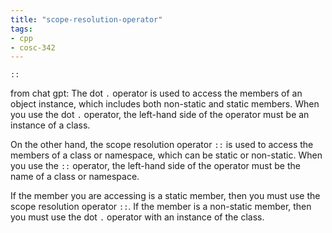 ```yaml
---
title: "scope-resolution-operator"
tags: 
- cpp
- cosc-342
---
```


`::`

from chat gpt:
The dot `.` operator is used to access the members of an object instance, which includes both non-static and static members. When you use the dot `.` operator, the left-hand side of the operator must be an instance of a class.

On the other hand, the scope resolution operator `::` is used to access the members of a class or namespace, which can be static or non-static. When you use the `::` operator, the left-hand side of the operator must be the name of a class or namespace.

If the member you are accessing is a static member, then you must use the scope resolution operator `::`. If the member is a non-static member, then you must use the dot `.` operator with an instance of the class.
